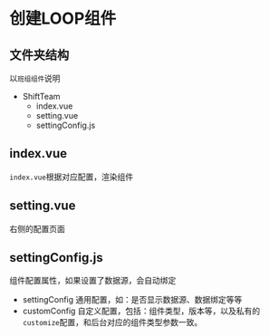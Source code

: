 # 创建LOOP组件
## 文件夹结构
以`班组组件`说明

+ ShiftTeam
  + index.vue
  + setting.vue
  + settingConfig.js

## index.vue
`index.vue`根据对应配置，渲染组件

## setting.vue
右侧的配置页面

## settingConfig.js
组件配置属性，如果设置了数据源，会自动绑定

- settingConfig
通用配置，如：是否显示数据源、数据绑定等等
- customConfig
自定义配置，包括：组件类型，版本等，以及私有的`customize`配置，和后台对应的组件类型参数一致。
